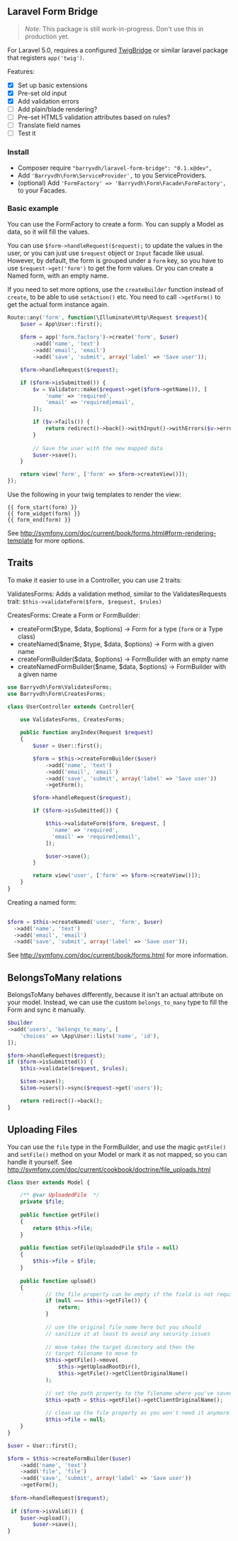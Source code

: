## Laravel Form Bridge

> _Note:_ This package is still work-in-progress. Don't use this in production yet.

For Laravel 5.0, requires a configured [TwigBridge](https://github.com/rcrowe/TwigBridge) or similar laravel package that registers `app('twig')`.

Features:
 - [x] Set up basic extensions 
 - [x] Pre-set old input
 - [x] Add validation errors
 - [ ] Add plain/blade rendering?
 - [ ] Pre-set HTML5 validation attributes based on rules?
 - [ ] Translate field names
 - [ ] Test it 

### Install
 - Composer require `"barryvdh/laravel-form-bridge": "0.1.x@dev",`
 - Add `'Barryvdh\Form\ServiceProvider',` to you ServiceProviders.
 - (optional) Add `'FormFactory' => 'Barryvdh\Form\Facade\FormFactory',` to your Facades.

### Basic example

You can use the FormFactory to create a form. You can supply a Model as data, so it will fill the values.

You can use `$form->handleRequest($request);` to update the values in the user, or you can just use `$request` object or `Input` facade like usual.
However, by default, the form is grouped under a `form` key, so you have to use `$request->get('form')` to get the form values.
Or you can create a Named form, with an empty name.

If you need to set more options, use the `createBuilder` function instead of `create`, to be able to use `setAction()` etc. You need to call `->getForm()`  to get the actual form instance again.

```php
Route::any('form', function(\Illuminate\Http\Request $request){
    $user = App\User::first();
    
    $form = app('form.factory')->create('form', $user)
        ->add('name', 'text')
        ->add('email', 'email')
        ->add('save', 'submit', array('label' => 'Save user'));

    $form->handleRequest($request);

    if ($form->isSubmitted()) {
        $v = Validator::make($request->get($form->getName()), [
            'name' => 'required',
            'email' => 'required|email',
        ]);

        if ($v->fails()) {
            return redirect()->back()->withInput()->withErrors($v->errors());
        }
        
        // Save the user with the new mapped data
        $user->save();
    }

    return view('form', ['form' => $form->createView()]);
});
```

Use the following in your twig templates to render the view:

```twig
{{ form_start(form) }}
{{ form_widget(form) }}
{{ form_end(form) }}
```

See http://symfony.com/doc/current/book/forms.html#form-rendering-template for more options.

## Traits

To make it easier to use in a Controller, you can use 2 traits:

ValidatesForms: Adds a validation method, similar to the ValidatesRequests trait:
`$this->validateForm($form, $request, $rules)`

CreatesForms: Create a Form or FormBuilder:
 - createForm($type, $data, $options) -> Form for a type (`form` or a Type class)
 - createNamed($name, $type, $data, $options) -> Form with a given name
 - createFormBuilder($data, $options) -> FormBuilder with an empty name
 - createNamedFormBuilder($name, $data, $options) -> FormBuilder with a given name

 
```php
use Barryvdh\Form\ValidatesForms;
use Barryvdh\Form\CreatesForms;

class UserController extends Controller{

    use ValidatesForms, CreatesForms;
    
    public function anyIndex(Request $request)
	{
		$user = User::first();

        $form = $this->createFormBuilder($user)
            ->add('name', 'text')
            ->add('email', 'email')
            ->add('save', 'submit', array('label' => 'Save user'))
            ->getForm();

		$form->handleRequest($request);

		if ($form->isSubmitted()) {

			$this->validateForm($form, $request, [
			  'name' => 'required',
			  'email' => 'required|email',
			]);

			$user->save();
		}

		return view('user', ['form' => $form->createView()]);
	}    
}
```

Creating a named form:

```php
        
$form = $this->createNamed('user', 'form', $user) 
  ->add('name', 'text')
  ->add('email', 'email')
  ->add('save', 'submit', array('label' => 'Save user'));
```

See http://symfony.com/doc/current/book/forms.html for more information.
## BelongsToMany relations

BelongsToMany behaves differently, because it isn't an actual attribute on your model. Instead, we can use the custom `belongs_to_many` type to fill the Form and sync it manually.

```php
$builder
->add('users', 'belongs_to_many', [
    'choices' => \App\User::lists('name', 'id'),
]);
```

```php
$form->handleRequest($request);
if ($form->isSubmitted()) {
    $this->validate($request, $rules);

    $item->save();
    $item->users()->sync($request->get('users'));

    return redirect()->back();
}
```

## Uploading Files

You can use the `file` type in the FormBuilder, and use the magic `getFile()` and `setFile()` method on your Model or mark it as not mapped, so you can handle it yourself. See http://symfony.com/doc/current/cookbook/doctrine/file_uploads.html

```php
Class User extends Model {

	/** @var UploadedFile  */
	private $file;
	
	public function getFile()
	{
		return $this->file;
	}
	
	public function setFile(UploadedFile $file = null)
	{
		$this->file = $file;
	}
	
	public function upload()
	{
		    // the file property can be empty if the field is not required
		    if (null === $this->getFile()) {
		        return;
		    }
		
		    // use the original file name here but you should
		    // sanitize it at least to avoid any security issues
		
		    // move takes the target directory and then the
		    // target filename to move to
		    $this->getFile()->move(
		        $this->getUploadRootDir(),
		        $this->getFile()->getClientOriginalName()
		    );
		
		    // set the path property to the filename where you've saved the file
		    $this->path = $this->getFile()->getClientOriginalName();
		
		    // clean up the file property as you won't need it anymore
		    $this->file = null;
	}
}
```

```php
$user = User::first();

$form = $this->createFormBuilder($user)
    ->add('name', 'text')
    ->add('file', 'file')
    ->add('save', 'submit', array('label' => 'Save user'))
    ->getForm();
    
 $form->handleRequest($request);
 
 if ($form->isValid()) {
  	$user->upload();
        $user->save();
}
